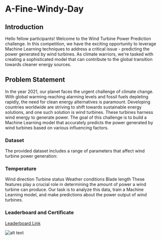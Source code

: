 # A-Fine-Windy-Day

## Introduction
Hello fellow participants! Welcome to the Wind Turbine Power Prediction challenge. In this competition, we have the exciting opportunity to leverage Machine Learning techniques to address a critical issue - predicting the power generated by wind turbines. As climate warriors, we're tasked with creating a sophisticated model that can contribute to the global transition towards cleaner energy sources.

## Problem Statement
In the year 2021, our planet faces the urgent challenge of climate change. With global warming reaching alarming levels and fossil fuels depleting rapidly, the need for clean energy alternatives is paramount. Developing countries worldwide are striving to shift towards sustainable energy solutions, and one such solution is wind turbines. These turbines harness wind energy to generate power. The goal of this challenge is to build a Machine Learning model that accurately predicts the power generated by wind turbines based on various influencing factors.

### Dataset
The provided dataset includes a range of parameters that affect wind turbine power generation:

### Temperature
Wind direction
Turbine status
Weather conditions
Blade length
These features play a crucial role in determining the amount of power a wind turbine can produce. Our task is to analyze this data, train a Machine Learning model, and make predictions about the power output of wind turbines.

### Leaderboard and Certificate
[Leaderboard Link](https://www.hackerearth.com/challenges/competitive/hackerearth-machine-learning-challenge-predict-windmill-power/leaderboard/predict-the-power-kwh-produced-from-the-windmills-8-f055f832/)

![alt text](certificate.png)
